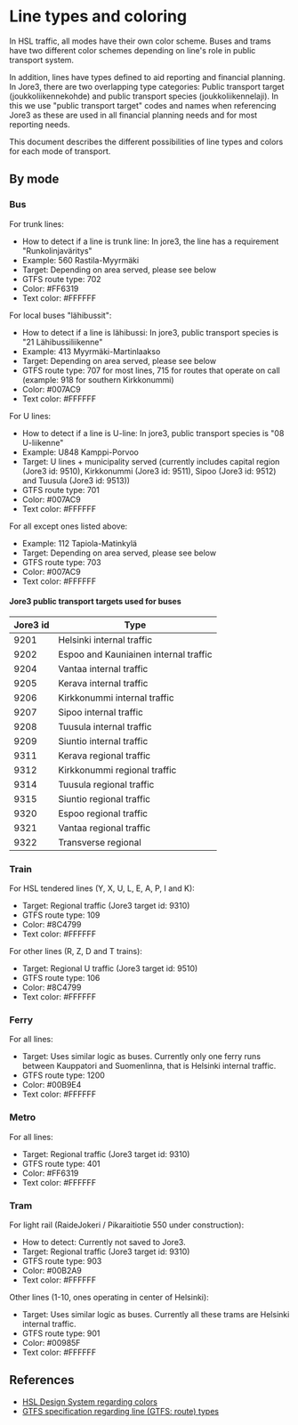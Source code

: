# Line types and coloring

In HSL traffic, all modes have their own color scheme. Buses and trams have two different color schemes depending on line's role in public transport system.

In addition, lines have types defined to aid reporting and financial planning. In Jore3, there are two overlapping type categories: Public transport target (joukkoliikennekohde) and public transport species (joukkoliikennelaji). In this we use "public transport target" codes and names when referencing Jore3 as these are used in all financial planning needs and for most reporting needs.

This document describes the different possibilities of line types and colors for each mode of transport.

## By mode

### Bus

For trunk lines:
* How to detect if a line is trunk line: In jore3, the line has a requirement "Runkolinjaväritys"
* Example: 560 Rastila-Myyrmäki
* Target: Depending on area served, please see below
* GTFS route type: 702
* Color: #FF6319
* Text color: #FFFFFF

For local buses "lähibussit":
* How to detect if a line is lähibussi: In jore3, public transport species is "21 Lähibussiliikenne"
* Example: 413 Myyrmäki-Martinlaakso
* Target: Depending on area served, please see below
* GTFS route type: 707 for most lines, 715 for routes that operate on call (example: 918 for southern Kirkkonummi)
* Color: #007AC9
* Text color: #FFFFFF

For U lines:
* How to detect if a line is U-line: In jore3, public transport species is "08 U-liikenne"
* Example: U848 Kamppi-Porvoo
* Target: U lines + municipality served (currently includes capital region (Jore3 id: 9510), Kirkkonummi (Jore3 id: 9511), Sipoo (Jore3 id: 9512) and Tuusula (Jore3 id: 9513))
* GTFS route type: 701
* Color: #007AC9
* Text color: #FFFFFF

For all except ones listed above:
* Example: 112 Tapiola-Matinkylä
* Target: Depending on area served, please see below
* GTFS route type: 703
* Color: #007AC9
* Text color: #FFFFFF

#### Jore3 public transport targets used for buses
|Jore3 id|Type|
|--------|----|
|9201|Helsinki internal traffic|
|9202|Espoo and Kauniainen internal traffic|
|9204|Vantaa internal traffic|
|9205|Kerava internal traffic|
|9206|Kirkkonummi internal traffic|
|9207|Sipoo internal traffic|
|9208|Tuusula internal traffic|
|9209|Siuntio internal traffic|
|9311|Kerava regional traffic|
|9312|Kirkkonummi regional traffic|
|9314|Tuusula regional traffic|
|9315|Siuntio regional traffic|
|9320|Espoo regional traffic|
|9321|Vantaa regional traffic|
|9322|Transverse regional|

### Train

For HSL tendered lines (Y, X, U, L, E, A, P, I and K):
* Target: Regional traffic (Jore3 target id: 9310)
* GTFS route type: 109
* Color: #8C4799
* Text color: #FFFFFF

For other lines (R, Z, D and T trains):
* Target: Regional U traffic (Jore3 target id: 9510)
* GTFS route type: 106
* Color: #8C4799
* Text color: #FFFFFF

### Ferry

For all lines:
* Target: Uses similar logic as buses. Currently only one ferry runs between Kauppatori and Suomenlinna, that is Helsinki internal traffic.
* GTFS route type: 1200
* Color: #00B9E4
* Text color: #FFFFFF

### Metro

For all lines:
* Target: Regional traffic (Jore3 target id: 9310)
* GTFS route type: 401
* Color: #FF6319
* Text color: #FFFFFF

### Tram

For light rail (RaideJokeri / Pikaraitiotie 550 under construction):
* How to detect: Currently not saved to Jore3.
* Target: Regional traffic (Jore3 target id: 9310)
* GTFS route type: 903
* Color: #00B2A9
* Text color: #FFFFFF

Other lines (1-10, ones operating in center of Helsinki):
* Target: Uses similar logic as buses. Currently all these trams are Helsinki internal traffic.
* GTFS route type: 901
* Color: #00985F
* Text color: #FFFFFF


## References

* [HSL Design System regarding colors](https://tyyliopas.hsl.fi/d/h8JR9dHeqfgd/braendi#/visuaalinen-ilme/vaerit)
* [GTFS specification regarding line (GTFS: route) types](https://developers.google.com/transit/gtfs/reference/extended-route-types)

